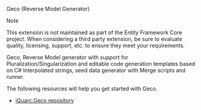 Geco (Reverse Model Generator)

> [!NOTE]
> This extension is not maintained as part of the Entity Framework Core project. When considering a third party extension, be sure to evaluate quality, licensing, support, etc. to ensure they meet your requirements.

Geco, Reverse Model generator with support for Pluralization/Singularization and editable code generation templates based on C# Interpolated strings,
seed data generator with Merge scripts and runner.

The following resources will help you get started with Geco.

* [iQuarc.Geco repository](https://github.com/iQuarc/Geco)
